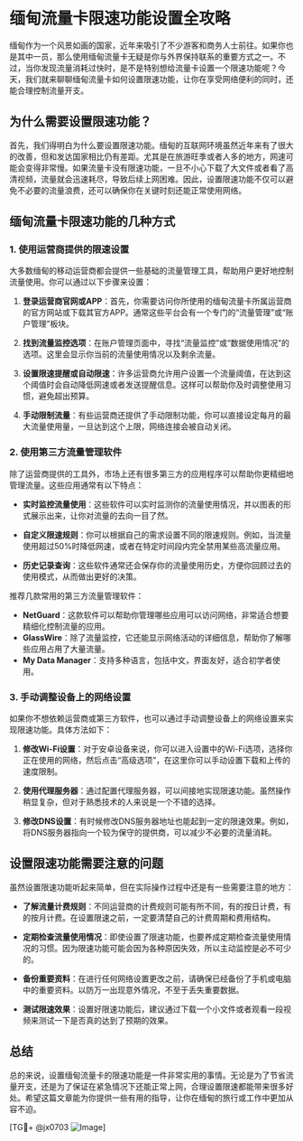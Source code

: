 # 缅甸流量卡限速功能设置全攻略

缅甸作为一个风景如画的国家，近年来吸引了不少游客和商务人士前往。如果你也是其中一员，那么使用缅甸流量卡无疑是你与外界保持联系的重要方式之一。不过，当你发现流量消耗过快时，是不是特别想给流量卡设置一个限速功能呢？今天，我们就来聊聊缅甸流量卡如何设置限速功能，让你在享受网络便利的同时，还能合理控制流量开支。

## 为什么需要设置限速功能？

首先，我们得明白为什么要设置限速功能。缅甸的互联网环境虽然近年来有了很大的改善，但和发达国家相比仍有差距。尤其是在旅游旺季或者人多的地方，网速可能会变得非常慢。如果流量卡没有限速功能，一旦不小心下载了大文件或者看了高清视频，流量就会迅速耗尽，导致后续上网困难。因此，设置限速功能不仅可以避免不必要的流量浪费，还可以确保你在关键时刻还能正常使用网络。

## 缅甸流量卡限速功能的几种方式

### 1. 使用运营商提供的限速设置

大多数缅甸的移动运营商都会提供一些基础的流量管理工具，帮助用户更好地控制流量使用。你可以通过以下步骤来设置：

1. **登录运营商官网或APP**：首先，你需要访问你所使用的缅甸流量卡所属运营商的官方网站或下载其官方APP。通常这些平台会有一个专门的“流量管理”或“账户管理”板块。
   
2. **找到流量监控选项**：在账户管理页面中，寻找“流量监控”或“数据使用情况”的选项。这里会显示你当前的流量使用情况以及剩余流量。

3. **设置限速提醒或自动限速**：许多运营商允许用户设置一个流量阈值，在达到这个阈值时会自动降低网速或者发送提醒信息。这样可以帮助你及时调整使用习惯，避免超出预算。

4. **手动限制流量**：有些运营商还提供了手动限制功能，你可以直接设定每月的最大流量使用量，一旦达到这个上限，网络连接会被自动关闭。

### 2. 使用第三方流量管理软件

除了运营商提供的工具外，市场上还有很多第三方的应用程序可以帮助你更精细地管理流量。这些应用通常有以下特点：

- **实时监控流量使用**：这些软件可以实时监测你的流量使用情况，并以图表的形式展示出来，让你对流量的去向一目了然。
  
- **自定义限速规则**：你可以根据自己的需求设置不同的限速规则。例如，当流量使用超过50%时降低网速，或者在特定时间段内完全禁用某些高流量应用。

- **历史记录查询**：这些软件通常还会保存你的流量使用历史，方便你回顾过去的使用模式，从而做出更好的决策。

推荐几款常用的第三方流量管理软件：
- **NetGuard**：这款软件可以帮助你管理哪些应用可以访问网络，非常适合想要精细化控制流量的应用。
- **GlassWire**：除了流量监控，它还能显示网络活动的详细信息，帮助你了解哪些应用占用了大量流量。
- **My Data Manager**：支持多种语言，包括中文，界面友好，适合初学者使用。

### 3. 手动调整设备上的网络设置

如果你不想依赖运营商或第三方软件，也可以通过手动调整设备上的网络设置来实现限速功能。具体方法如下：

1. **修改Wi-Fi设置**：对于安卓设备来说，你可以进入设置中的Wi-Fi选项，选择你正在使用的网络，然后点击“高级选项”，在这里你可以手动设置下载和上传的速度限制。

2. **使用代理服务器**：通过配置代理服务器，可以间接地实现限速功能。虽然操作稍显复杂，但对于熟悉技术的人来说是一个不错的选择。

3. **修改DNS设置**：有时候修改DNS服务器地址也能起到一定的限速效果。例如，将DNS服务器指向一个较为保守的提供商，可以减少不必要的流量消耗。

## 设置限速功能需要注意的问题

虽然设置限速功能听起来简单，但在实际操作过程中还是有一些需要注意的地方：

- **了解流量计费规则**：不同运营商的计费规则可能有所不同，有的按日计费，有的按月计费。在设置限速之前，一定要清楚自己的计费周期和费用结构。

- **定期检查流量使用情况**：即使设置了限速功能，也要养成定期检查流量使用情况的习惯。因为限速功能可能会因为各种原因失效，所以主动监控是必不可少的。

- **备份重要资料**：在进行任何网络设置更改之前，请确保已经备份了手机或电脑中的重要资料。以防万一出现意外情况，不至于丢失重要数据。

- **测试限速效果**：设置好限速功能后，建议通过下载一个小文件或者观看一段视频来测试一下是否真的达到了预期的效果。

## 总结

总的来说，设置缅甸流量卡的限速功能是一件非常实用的事情。无论是为了节省流量开支，还是为了保证在紧急情况下还能正常上网，合理设置限速都能带来很多好处。希望这篇文章能为你提供一些有用的指导，让你在缅甸的旅行或工作中更加从容不迫。

[TG💪+ @jx0703 ![Image](https://github.com/user-attachments/assets/dbca1d08-cadb-493c-b0ec-ad6f7a83f270)]